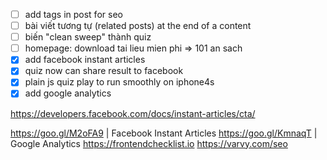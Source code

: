 - [ ] add tags in post for seo
- [ ] bài viết tương tự (related posts) at the end of a content
- [ ] biến "clean sweep" thành quiz
- [ ] homepage: download tai lieu mien phi => 101 an sach
- [x] add facebook instant articles
- [x] quiz now can share result to facebook
- [x] plain js quiz play to run smoothly on iphone4s
- [x] add google analytics

https://developers.facebook.com/docs/instant-articles/cta/

https://goo.gl/M2oFA9 | Facebook Instant Articles
https://goo.gl/KmnaqT | Google Analytics
https://frontendchecklist.io
https://varvy.com/seo


<!-- Add below code to layouts/index.html to enable Netlify CMS
<script src="https://identity.netlify.com/v1/netlify-identity-widget.js"></script>
<script>
  if (window.netlifyIdentity) {
    window.netlifyIdentity.on("init", user => {
      if (!user) {
        window.netlifyIdentity.on("login", () => {
          document.location.href = "/admin/";
        });
      }
    });
  }
</script> -->
